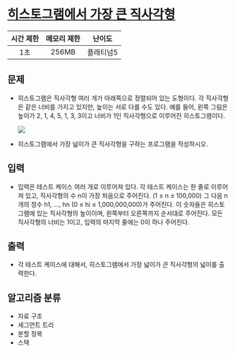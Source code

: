 # [히스토그램에서 가장 큰 직사각형](https://www.acmicpc.net/problem/6549)

| 시간 제한 | 메모리 제한 |  난이도   |
| :-------: | :---------: | :-------: |
|    1초    |    256MB    | 플래티넘5 |

## 문제

- 히스토그램은 직사각형 여러 개가 아래쪽으로 정렬되어 있는 도형이다. 각 직사각형은 같은 너비를 가지고 있지만, 높이는 서로 다를 수도 있다. 예를 들어, 왼쪽 그림은 높이가 2, 1, 4, 5, 1, 3, 3이고 너비가 1인 직사각형으로 이루어진 히스토그램이다.

  ![](https://www.acmicpc.net/upload/images/histogram.png)

- 히스토그램에서 가장 넓이가 큰 직사각형을 구하는 프로그램을 작성하시오.

## 입력

- 입력은 테스트 케이스 여러 개로 이루어져 있다. 각 테스트 케이스는 한 줄로 이루어져 있고, 직사각형의 수 n이 가장 처음으로 주어진다. (1 ≤ n ≤ 100,000) 그 다음 n개의 정수 h1, ..., hn (0 ≤ hi ≤ 1,000,000,000)가 주어진다. 이 숫자들은 히스토그램에 있는 직사각형의 높이이며, 왼쪽부터 오른쪽까지 순서대로 주어진다. 모든 직사각형의 너비는 1이고, 입력의 마지막 줄에는 0이 하나 주어진다.

## 출력

- 각 테스트 케이스에 대해서, 히스토그램에서 가장 넓이가 큰 직사각형의 넓이를 출력한다.

## 알고리즘 분류

- 자료 구조
- 세그먼트 트리
- 분할 정복
- 스택

